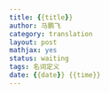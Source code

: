 ```yaml
---
title: {{title}}
author: 马鹏飞
category: translation
layout: post
mathjax: yes
status: waiting
tags: 名词定义
date: {{date}} {{time}}
---
```




